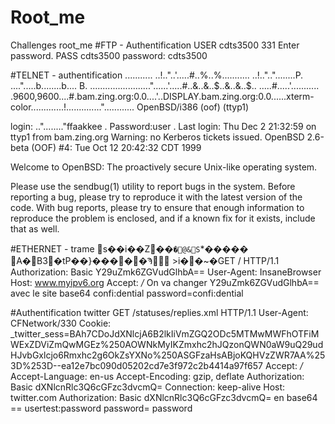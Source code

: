 # Root_me
Challenges root_me
#FTP - Authentification
USER cdts3500
331 Enter password.
PASS cdts3500
password: cdts3500

#TELNET - authentification
........... ..!.."..'.....#..%..%........... ..!..".."........P. ....".....b........b....	B.
........................"......'.....#..&..&..$..&..&..$.. .....#.....'........... .9600,9600....#.bam.zing.org:0.0....'..DISPLAY.bam.zing.org:0.0......xterm-color.............!.............."............
OpenBSD/i386 (oof) (ttyp1)

login: .."........"ffaakkee
.
Password:user
.
Last login: Thu Dec  2 21:32:59 on ttyp1 from bam.zing.org
Warning: no Kerberos tickets issued.
OpenBSD 2.6-beta (OOF) #4: Tue Oct 12 20:42:32 CDT 1999

Welcome to OpenBSD: The proactively secure Unix-like operating system.

Please use the sendbug(1) utility to report bugs in the system.
Before reporting a bug, please try to reproduce it with the latest
version of the code.  With bug reports, please try to ensure that
enough information to reproduce the problem is enclosed, and if a
known fix for it exists, include that as well.

#ETHERNET - trame
s��i��Z��`�@&S`*����� A�B3�tP��}�����Ϡ
	>i��~�GET / HTTP/1.1
Authorization: Basic Y29uZmk6ZGVudGlhbA== 
User-Agent: InsaneBrowser
Host: www.myipv6.org
Accept: */*
On va changer Y29uZmk6ZGVudGlhbA== avec le site base64
confi:dential
password=confi:dential

#Authentification twitter
GET /statuses/replies.xml HTTP/1.1
User-Agent: CFNetwork/330
Cookie: _twitter_sess=BAh7CDoJdXNlcjA6B2lkIiVmZGQ2ODc5MTMwMWFhOTFiMWExZDViZmQwMGEz%250AOWNkMyIKZmxhc2hJQzonQWN0aW9uQ29udHJvbGxlcjo6Rmxhc2g6OkZsYXNo%250ASGFzaHsABjoKQHVzZWR7AA%253D%253D--ea12e7bc090d05202cd7e3f972c2b4414a97f657
Accept: */*
Accept-Language: en-us
Accept-Encoding: gzip, deflate
Authorization: Basic dXNlcnRlc3Q6cGFzc3dvcmQ=
Connection: keep-alive
Host: twitter.com
Authorization: Basic dXNlcnRlc3Q6cGFzc3dvcmQ= en base64 == usertest:password
password= password
